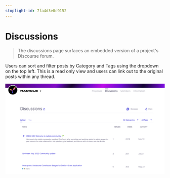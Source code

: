 ```yaml
---
stoplight-id: 7fa4d3e0c9152
---
```


# Discussions

> The discussions page surfaces an embedded version of a project's Discourse forum.

Users can sort and filter posts by Category and Tags using the dropdown on the top left. This is a read only view and users can link out to the original posts within any thread.

![Discussions Page](../../../assets/images/radicle-discussions.png)


